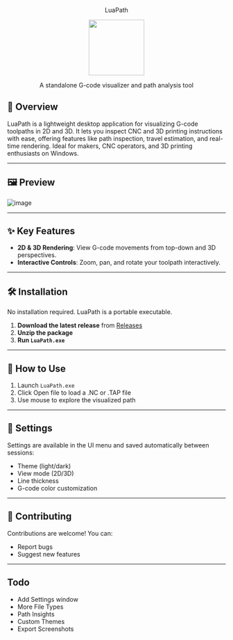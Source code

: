 <p align="center">
LuaPath
</p>
<p align="center">
  <img width="128" height="128" src="https://github.com/user-attachments/assets/c1931384-0cc5-469a-abf3-cf9d32864f07">
</p>
<p align="center">
A standalone G-code visualizer and path analysis tool
</p>


## 🔧 Overview

LuaPath is a lightweight desktop application for visualizing G-code toolpaths in 2D and 3D. It lets you inspect CNC and 3D printing instructions with ease, offering features like path inspection, travel estimation, and real-time rendering. Ideal for makers, CNC operators, and 3D printing enthusiasts on Windows.

---

## 🖼️ Preview

![image](https://github.com/user-attachments/assets/841d8fb8-23e5-420c-b6af-c8e29135816e)


---

## ✨ Key Features

- **2D & 3D Rendering**: View G-code movements from top-down and 3D perspectives.
- **Interactive Controls**: Zoom, pan, and rotate your toolpath interactively.

---

## 🛠️ Installation

No installation required. LuaPath is a portable executable.

1. **Download the latest release** from [Releases](https://github.com/TheAngryBarnacle/LuaPath/releases)
2. **Unzip the package**
3. **Run `LuaPath.exe`**

---

## 🚀 How to Use

1. Launch `LuaPath.exe`
2. Click Open file to load a .NC or .TAP file
3. Use mouse to explore the visualized path


---

## 📄 Settings

Settings are available in the UI menu and saved automatically between sessions:

- Theme (light/dark)
- View mode (2D/3D)
- Line thickness
- G-code color customization

---

## 🤝 Contributing

Contributions are welcome! You can:

- Report bugs
- Suggest new features

---

## Todo

 - Add Settings window
 - More File Types
 - Path Insights
 - Custom Themes
 - Export Screenshots







